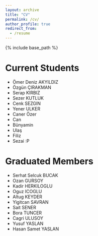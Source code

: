 ```yaml
---
layout: archive
title: "CV"
permalink: /cv/
author_profile: true
redirect_from:
  - /resume
---
```


{% include base_path %}

Current Students
======
* Ömer Deniz AKYILDIZ
* Özgün ÇIRAKMAN
* Serap KIRBIZ
* Sezer KUTLUK
* Cenk SEZGIN 
* Yener ULKER
* Caner Özer
* Can
* Bünyamin
* Ulaş
* Filiz
* Sezai :P

Graduated Members
======
* Serhat Selcuk BUCAK
* Ozan GURSOY
* Kadir HERKILOGLU
* Oguz ICOGLU
* Altug KEYDER
* Yigitcan SAVRAN
* Sait SENER
* Bora TUNCER
* Cagri ULUSOY
* Yusuf YASLAN
* Hasan Samet YASLAN
  
  
